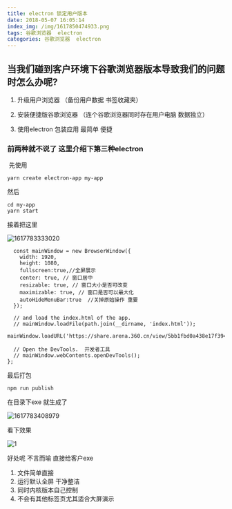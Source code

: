 ```yaml
---
title: electron 锁定用户版本
date: 2018-05-07 16:05:14
index_img: /img/1617850474933.png
tags: 谷歌浏览器  electron
categories: 谷歌浏览器  electron
---
```


## 当我们碰到客户环境下谷歌浏览器版本导致我们的问题时怎么办呢?

1. 升级用户浏览器 （备份用户数据 书签收藏夹）

2.  安装便捷版谷歌浏览器 （连个谷歌浏览器同时存在用户电脑  数据独立）

3.   使用electron 包装应用 最简单 便捷 

###   前两种就不说了 这里介绍下第三种electron

​    先使用 

```
yarn create electron-app my-app
```

 然后 

```
cd my-app
yarn start
```

接着把这里

![1617783333020](1617783333020.png)

```
  const mainWindow = new BrowserWindow({
    width: 1920,
    height: 1080,
    fullscreen:true,//全屏展示
    center: true, // 窗口居中
    resizable: true, // 窗口大小是否可改变
    maximizable: true, // 窗口是否可以最大化
    autoHideMenuBar:true  //关掉原始操作 重要
  });

  // and load the index.html of the app.
  // mainWindow.loadFile(path.join(__dirname, 'index.html'));
  mainWindow.loadURL('https://share.arena.360.cn/view/5bb1fbd0a438e17f394e284c2aa0bdac')

  // Open the DevTools.  开发者工具
  // mainWindow.webContents.openDevTools();
};
```

最后打包

```
npm run publish
```

在目录下exe 就生成了

![1617783408979](1617783408979.png)

看下效果

![1](1.gif)



好处呢 不言而喻 直接给客户exe  

1. 文件简单直接  
2. 运行默认全屏 干净整洁
3.  同时内核版本自己控制
4. 不会有其他标签页尤其适合大屏演示

